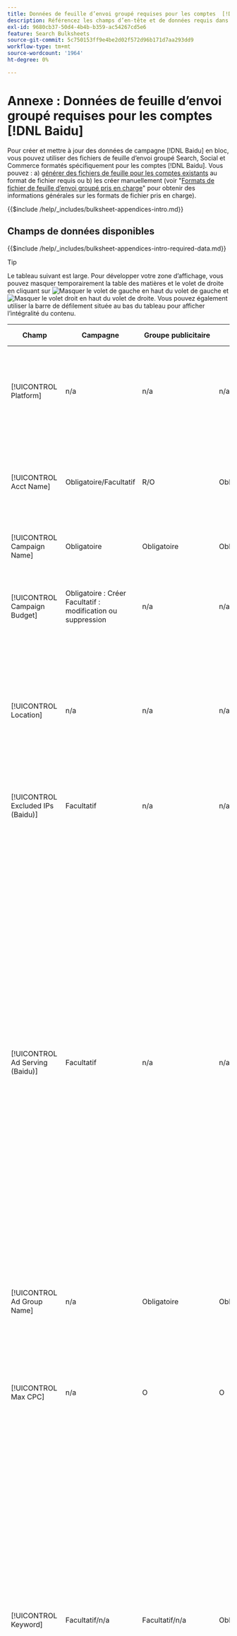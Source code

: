 ```yaml
---
title: Données de feuille d’envoi groupé requises pour les comptes  [!DNL Baidu]
description: Référencez les champs d’en-tête et de données requis dans les feuilles d’envoi groupées pour les comptes  [!DNL Baidu] .
exl-id: 9680cb37-50d4-4b4b-b359-ac54267cd5e6
feature: Search Bulksheets
source-git-commit: 5c750153ff9e4be2d02f572d96b171d7aa293dd9
workflow-type: tm+mt
source-wordcount: '1964'
ht-degree: 0%

---
```


# Annexe : Données de feuille d’envoi groupé requises pour les comptes [!DNL Baidu]

Pour créer et mettre à jour des données de campagne [!DNL Baidu] en bloc, vous pouvez utiliser des fichiers de feuille d’envoi groupé Search, Social et Commerce formatés spécifiquement pour les comptes [!DNL Baidu]. Vous pouvez : a) [générer des fichiers de feuille pour les comptes existants](../bulksheet-download.md) au format de fichier requis ou b) les créer manuellement (voir &quot;[Formats de fichier de feuille d’envoi groupé pris en charge](bulksheet-file-formats.md)&quot; pour obtenir des informations générales sur les formats de fichier pris en charge).

{{$include /help/_includes/bulksheet-appendices-intro.md}}

<!-- Hiding because this is probably too long a list to be useful.

## Available header fields

Platform,Acct Name,Campaign Name,Campaign Budget,Location,Excluded IPs (Baidu), Ad Serving (Baidu),Ad Group Name,Max CPC,Keyword,Match Type,Ad Title,Description Line 1,Description Line 2,Display URL,Base URL,Destination URL,Custom URL Param,Campaign Status,Ad Group Status,Keyword Status,Ad Status,Location Status,[Advertiser-specific Label Classification],Campaign ID,Ad Group ID,Keyword ID,Ad ID,AMO ID,Error Message

{{$include /help/_includes/bulksheet-headers-note.md}}

-->

## Champs de données disponibles

{{$include /help/_includes/bulksheet-appendices-intro-required-data.md}}

>[!TIP]
>
>Le tableau suivant est large. Pour développer votre zone d’affichage, vous pouvez masquer temporairement la table des matières et le volet de droite en cliquant sur ![Masquer le volet de gauche](/help/dsp/assets/hide-left-pane.png "Masquer le volet de gauche") en haut du volet de gauche et ![Masquer le volet droit](/help/dsp/assets/hide-right-pane.png "Masquer le volet droit") en haut du volet de droite. Vous pouvez également utiliser la barre de défilement située au bas du tableau pour afficher l’intégralité du contenu.

| Champ | Campagne | Groupe publicitaire | Mot-clé | Publicité textuelle | Cible de l’emplacement | Description |
|----|----|----|----|----|----|----|
| [!UICONTROL Platform] | n/a | n/a | n/a | n/a | n/a | (Inclus dans les feuilles d’envoi groupées générées à des fins d’information) La plateforme publicitaire. Obligatoire, sauf si chaque ligne comprend un AMO ID pour l’entité. |
| [!UICONTROL Acct Name] | Obligatoire/Facultatif | R/O | Obligatoire/Facultatif | Obligatoire/Facultatif | Obligatoire/Facultatif | (Inclus dans les feuilles d’envoi groupées générées à des fins d’information) La plateforme publicitaire. Obligatoire, sauf si chaque ligne comprend un AMO ID pour l’entité. |
| [!UICONTROL Campaign Name] | Obligatoire | Obligatoire | Obligatoire | Obligatoire | Obligatoire | Nom unique qui identifie une campagne pour un compte. |
| [!UICONTROL Campaign Budget] | Obligatoire : Créer<br>Facultatif : modification ou suppression | n/a | n/a | n/a | n/a | Une limite de dépenses journalière pour la campagne, avec ou sans symboles monétaires et ponctuation. Cette valeur remplace mais ne peut pas dépasser le budget du compte. |
| [!UICONTROL Location] | n/a | n/a | n/a | n/a | Obligatoire | Emplacement géographique où placer des publicités pour la campagne. Pour exclure un emplacement, ajoutez un signe moins (`-`) avant de le préfixer. Si vous ne saisissez pas de valeurs spécifiques pour la campagne, tous les emplacements sont ciblés. |
| [!UICONTROL Excluded IPs (Baidu)] | Facultatif | n/a | n/a | n/a | n/a | Adresses IP des sites web sur lesquels vos publicités ne doivent pas être affichées. Séparez plusieurs valeurs par des virgules. |
| [!UICONTROL Ad Serving (Baidu)] | Facultatif | n/a | n/a | n/a | n/a | À quelle fréquence diffusez-vous vos publicités actives les unes par rapport aux autres au sein d’un groupe publicitaire :<ul><li><i>Rotation</i> (valeur par défaut pour les nouvelles campagnes) : chacune de vos publicités entre dans la vente aux enchères d’annonces un nombre approximativement égal de fois, ce qui permet à Search, Social et Commerce de noter vos publicités non seulement au taux de clics publicitaires, mais également sur les conversions.</li><li><i>Optimiser :</i> Le réseau publicitaire favorise les publicités qui ont une combinaison d’un taux de clics élevé et d’un score de qualité élevé. Ces publicités entrent plus souvent dans la vente aux enchères et au fil du temps, une seule publicité est favorisée. Ce résultat peut être incompatible avec vos objectifs d’optimisation et d’entreprise.</li></ul> |
| [!UICONTROL Ad Group Name] | n/a | Obligatoire | Obligatoire | Obligatoire | n/a | Nom unique qui identifie un groupe publicitaire. |
| [!UICONTROL Max CPC] | n/a | O | O | n/a | n/a | Coût maximum par clic (CPC), qui est le montant le plus élevé à payer pour un clic publicitaire sur le réseau de recherche, avec ou sans symboles monétaires et ponctuation. Vous pouvez définir des valeurs pour les groupes publicitaires et les mots-clés. La valeur par défaut d’un nouveau mot-clé est héritée du niveau du groupe d’annonces. |
| [!UICONTROL Keyword] | Facultatif/n/a | Facultatif/n/a | Obligatoire | n/a | n/a | Chaîne du mot-clé.<br><br>Pour exclure un mot-clé au niveau du groupe publicitaire ou de la campagne, définissez [!UICONTROL Match Type] sur [!UICONTROL Negative]. Si la ligne comprend le nom du groupe publicitaire, le mot-clé est exclu du groupe publicitaire. Si la ligne ne contient pas le nom du groupe publicitaire, le mot-clé est exclu pour l’ensemble de la campagne.<br><br><b>Remarque : </b>La modification d&#39;un mot-clé Baidu supprime le mot-clé existant et en crée un nouveau avec un nouvel ID de mot-clé. Vous pouvez toutefois modifier le type de correspondance sans supprimer le mot-clé existant. |
| [!UICONTROL Match Type] | Facultatif/n/a | Facultatif/n/a | Facultatif : Créer<br>Obligatoire/Facultatif : modification ou suppression | n/a | n/a | L&#39;option de correspondance de mot-clé pour le mot-clé : <i>[!UICONTROL Broad]</i>, <i>[!UICONTROL Exact]</i>, <i>[!UICONTROL Phrase]</i>, <i>[!UICONTROL Negative Broad]</i> ou <i>[!UICONTROL Negative Exact]</i>. Définissez des mots-clés négatifs au niveau de la campagne ou du groupe publicitaire.<br><br>Pour les nouveaux mots-clés, la valeur par défaut est <i>[!UICONTROL Broad]</i>. Une valeur pour le type de correspondance ou l’ID de mot-clé est nécessaire uniquement pour modifier un mot-clé avec plusieurs types de correspondance.<br><br><b>Remarque : </b>Vous pouvez modifier le type de correspondance d&#39;un mot-clé [!DNL Baidu] sans supprimer le mot-clé existant. |
| [!UICONTROL Ad Title] | n/a | n/a | n/a | Obligatoire | n/a | Titre d’une publicité. La longueur maximale est de 14 caractères codés sur deux octets ou 28 caractères codés sur un octet.<br><br><b>Remarque : </b> La modification de la copie de publicité supprime la publicité existante et crée une nouvelle publicité avec les mêmes propriétés. |
| [!UICONTROL Description Line 1] | n/a | n/a | n/a | Obligatoire | n/a | Première ligne du corps d’une publicité. La longueur minimale est de quatre caractères codés sur deux octets ou huit caractères codés sur un octet, et la longueur maximale est de 20 caractères codés sur deux octets ou de 40 caractères codés sur un octet.<br><br><b>Remarque : </b> La modification de la copie de publicité supprime la publicité existante et crée une nouvelle publicité avec les mêmes propriétés. |
| [!UICONTROL Description Line 2] | n/a | n/a | n/a | Obligatoire | n/a | La deuxième ligne du corps d’une publicité. La longueur minimale est de quatre caractères codés sur deux octets ou huit caractères codés sur un octet, et la longueur maximale est de 20 caractères codés sur deux octets ou de 40 caractères codés sur un octet.<br><br><b>Remarque : </b> La modification de la copie de publicité supprime la publicité existante et crée une nouvelle publicité avec les mêmes propriétés. |
| [!UICONTROL Display URL] | n/a | n/a | n/a | Obligatoire | n/a | URL affichée dans une publicité. La longueur maximale est de 35 caractères sur un octet. |
| [!UICONTROL Base URL] | n/a | n/a | Facultatif | Obligatoire | n/a | URL de la page d’entrée vers laquelle les utilisateurs finaux sont pris lorsqu’ils cliquent sur votre publicité, y compris les paramètres d’ajout configurés pour la campagne ou le compte.<br><br>Les URL de base/finale au niveau du mot-clé remplacent les URL au niveau de la publicité et au-dessus. |
| [!UICONTROL Destination URL] | n/a | n/a | n/a | n/a | n/a | (Inclus dans les feuilles d’envoi groupées générées à des fins d’information ; non publiés sur le réseau publicitaire) Pour les comptes avec des URL de destination, cette valeur est l’URL qui lie une publicité à une URL/page d’entrée de base sur le site web de l’annonceur (parfois via un autre site qui effectue le suivi des clics, puis redirige l’utilisateur vers la page d’entrée). Il comprend tous les paramètres d’ajout configurés pour la campagne ou le compte Search, Social et Commerce. Si vous avez généré des URL de suivi, cette valeur est basée sur les paramètres de suivi définis dans les paramètres de votre compte et de vos campagnes. Si vous avez ajouté des paramètres spécifiques au réseau, ils peuvent être remplacés par les paramètres équivalents pour Search, Social et Commerce.<br><br>Pour les comptes avec URL finales, cette colonne affiche la même valeur que le [!UICONTROL Base URL/Final URL column]. |
| [!UICONTROL Custom URL Param] | n/a | n/a | Facultatif | Facultatif | n/a | Données à remplacer par la variable dynamique `{custom_code}` lorsque la variable est incluse dans les paramètres de suivi pour le compte de recherche ou les paramètres de campagne. Pour insérer la valeur personnalisée dans l’URL de suivi, téléchargez le fichier de feuille d’envoi groupé à l’aide de l’option [!UICONTROL Generate Tracking URLs] . |
| [!UICONTROL Campaign Status] | Facultatif : Créer ou modifier <br>Obligatoire : Supprimer | n/a | n/a | n/a | n/a | État d’affichage de la campagne : <i>[!UICONTROL Active]</i>, <i>[!UICONTROL Paused]</i> ou <i>[!UICONTROL Deleted]</i> (campagnes existantes uniquement). La valeur par défaut des nouvelles campagnes est <i>[!UICONTROL Active]</i>. Pour supprimer une campagne active ou suspendue, saisissez la valeur &quot;[!UICONTROL Deleted]&quot;. |
| [!UICONTROL Ad Group Status] | n/a | Facultatif : Créer ou modifier <br>Obligatoire : Supprimer | n/a | n/a | n/a | État d’affichage du groupe publicitaire : <i>[!UICONTROL Active]</i>, <i>[!UICONTROL Paused]</i> ou <i>[!UICONTROL Deleted]</i> (groupes publicitaires existants uniquement). La valeur par défaut des nouveaux groupes publicitaires est <i>[!UICONTROL Active]</i>. Pour supprimer un groupe publicitaire actif ou en pause, saisissez la valeur &quot;[!UICONTROL Deleted]&quot;. |
| [!UICONTROL Keyword Status] | n/a | n/a | Facultatif : Créer ou modifier <br>Obligatoire : Supprimer | n/a | n/a | État d’affichage du mot-clé : <i>[!UICONTROL Active]</i>, <i>[!UICONTROL Deleted]</i> (mots-clés existants uniquement), <i>[!UICONTROL Inactive]</i> (non modifiable), <i>[!UICONTROL Paused]</i> (mots-clés existants uniquement) ou <i>[!UICONTROL Pending]</i> (non modifiable). La valeur par défaut des nouveaux mots-clés est <i>[!UICONTROL Active]</i>.<br><br>Pour supprimer un mot-clé, saisissez la valeur <i>[!UICONTROL Deleted]</i>. |
| [!UICONTROL Ad Status] | n/a | n/a | n/a | Facultatif : Créer ou modifier <br>Obligatoire : Supprimer | n/a | État d’affichage de la publicité : <i>[!UICONTROL Active]</i> (valeur par défaut pour les nouvelles publicités), <i>[!UICONTROL Deleted]</i> (publicités existantes uniquement), <i>[!UICONTROL Disapproved]</i> (non modifiable), <i>[!UICONTROL Inactive]</i> (non modifiable), <i>[!UICONTROL Paused]</i> ou <i>[!UICONTROL Pending (not editable)]</i>.<br><br>Pour supprimer une publicité, saisissez la valeur <i>[!UICONTROL Deleted]</i>. |
| [!UICONTROL Location Status] | n/a | n/a | n/a | n/a | Facultatif : Créer ou modifier <br>Obligatoire : Supprimer | État de la cible de l’emplacement : <i>[!UICONTROL Active]</i> ou <i>[!UICONTROL Deleted] (emplacements existants uniquement). La valeur par défaut des nouveaux emplacements est <i>[!UICONTROL Active]. Pour supprimer un emplacement actif, saisissez la valeur <i>[!UICONTROL Deleted]. |
| \[Classification d’étiquette spécifique au annonceur\] | Facultatif | Facultatif | Facultatif | Facultatif | n/a | (Nommé pour une classification d’étiquettes spécifique à l’annonceur, telle que &quot;Couleur&quot; pour une classification d’étiquettes appelée Couleur) Une valeur pour la classification spécifiée qui est associée à l’entité. Vous ne pouvez inclure qu’une seule valeur par classification par entité (par exemple, &quot;rouge&quot; pour la classification d’étiquettes &quot;Couleur&quot; pour la campagne A). La longueur maximale est de 100 caractères et la valeur peut inclure des caractères ASCII et non ASCII.<br><br>Les classifications d’étiquettes et leurs valeurs d’étiquettes sont appliquées à tous les composants enfants ; les nouveaux composants ajoutés ultérieurement sont automatiquement associés au libellé. <br><br>Le nom de la classification et la valeur de la classification ne sont pas sensibles à la casse. |
| [!UICONTROL Constraints] | Facultatif | Facultatif | Facultatif | n/a | n/a | Contrainte affectée à l’entité. Vous ne pouvez affecter qu’une seule contrainte par entité.<br><br>Les contraintes sont héritées par les entités enfants. Vous n’avez donc pas besoin de saisir de valeurs pour les entités enfants, sauf si vous souhaitez remplacer les valeurs héritées. |
| [!UICONTROL Campaign ID] | n/a : Créer<br>Obligatoire/Facultatif : modification et suppression | Facultatif | Facultatif | Facultatif | n/a | Identifiant unique qui identifie une campagne existante. Dans les fichiers CSV et TSV, il doit être précédé d’un guillemet simple (’).[^1] Obligatoire uniquement lorsque vous modifiez le nom de la campagne, sauf si la ligne contient un AMO ID pour la campagne. |
| [!UICONTROL Ad Group ID] | n/a | n/a : Créer<br>Obligatoire/Facultatif : modification et suppression | Facultatif | Facultatif | n/a | Identifiant unique qui identifie un groupe publicitaire existant. Dans les fichiers CSV et TSV, il doit être précédé d’un guillemet simple (’).[^1] Obligatoire uniquement lorsque vous modifiez le nom du groupe publicitaire, sauf si la ligne contient un AMO ID pour le groupe publicitaire. |
| [!UICONTROL Keyword ID] | n/a | n/a | n/a : Créer<br>Obligatoire/Facultatif : modification et suppression | n/a | n/a | Identifiant unique qui identifie un mot-clé existant. Dans les fichiers CSV et TSV, il doit être précédé d’un guillemet simple (’).[^1] Obligatoire uniquement lorsque vous modifiez le nom du mot-clé, sauf si la ligne comprend a) suffisamment de colonnes de propriétés pour identifier le mot-clé ou b) un AMO ID. |
| [!UICONTROL Ad ID] | n/a | n/a | n/a | n/a : Créer<br>Obligatoire/Facultatif : modification et suppression | n/a | Identifiant unique qui identifie un mot-clé existant. Dans les fichiers CSV et TSV, il doit être précédé d’un guillemet simple (’).[^1] Obligatoire uniquement lorsque vous modifiez le nom du mot-clé, sauf si la ligne comprend a) suffisamment de colonnes de propriétés pour identifier le mot-clé ou b) un AMO ID. |
| [!UICONTROL AMO ID] | n/a : Créer<br>Facultatif : modification et suppression | n/a : Créer<br>Facultatif : modification et suppression | n/a : Créer<br>Facultatif : modification et suppression | n/a : Créer<br>Facultatif : modification et suppression | n/a : Créer<br>Facultatif : modification et suppression | (Dans les feuilles d’envoi groupées générées) Identifiant unique généré par [!DNL Adobe] pour une entité synchronisée. Pour les publicités de recherche réactive, l’AMO ID est requis pour modifier ou supprimer les publicités, sauf si vous incluez le [!UICONTROL Ad ID]. Pour modifier les données de tous les autres types d’entité avec un AMO ID, celui-ci doit les modifier ou les supprimer, sauf si vous incluez l’ID d’entité et l’ID d’entité parent.<br><br>Search, Social &amp; Commerce utilise la valeur pour déterminer l’identité correcte à modifier, mais ne publie pas l’identifiant sur le réseau publicitaire. |
| [!UICONTROL EF Error Message] | n/a | n/a | n/a | n/a | n/a | (Inclus dans les feuilles d’envoi groupées générées à des fins d’information) Espace réservé pour l’affichage des messages d’erreur de Search, Social et Commerce concernant les données de la ligne ; les messages d’erreur sont inclus dans les fichiers [!UICONTROL EF Errors]. Cette valeur n’est pas publiée sur le réseau publicitaire. |
| [!UICONTROL SE Error Message] | n/a | n/a | n/a | n/a | n/a | (Inclus dans les feuilles d’envoi groupées générées à des fins d’information) Espace réservé pour l’affichage des messages d’erreur du réseau publicitaire concernant les données de la ligne ; les messages d’erreur sont inclus dans les fichiers [!UICONTROL SE Errors]. Cette valeur n’est pas publiée sur le réseau publicitaire. |

[^1] : Excel convertit les grands nombres en notation scientifique (par exemple, 2.12E+09 pour 2115585666) lorsqu’il ouvre le fichier. Pour afficher les chiffres de la notation standard, sélectionnez n’importe quelle cellule de la colonne et cliquez dans la barre de formule.

>[!MORELIKETHIS]
>
>* [Annexe - Erreurs de feuilles d’envoi groupé](../bulksheet-errors.md)
>* [Opérations que vous pouvez effectuer dans les feuilles d’envoi groupé](bulksheet-operations.md)
>* [&#x200B; Formats de fichiers de feuille d’envoi groupé pris en charge](bulksheet-file-formats.md)
>* [Télécharger/créer un fichier de feuille d’envoi groupé](../bulksheet-download.md)
>* [Formats de suivi des clics pour [!DNL Naver]](/help/search-social-commerce/tracking/formats-click-tracking-naver.md)
>* [Télécharger un fichier de feuille d’envoi groupé ou un fichier d’erreur corrigé](../bulksheet-upload.md)
